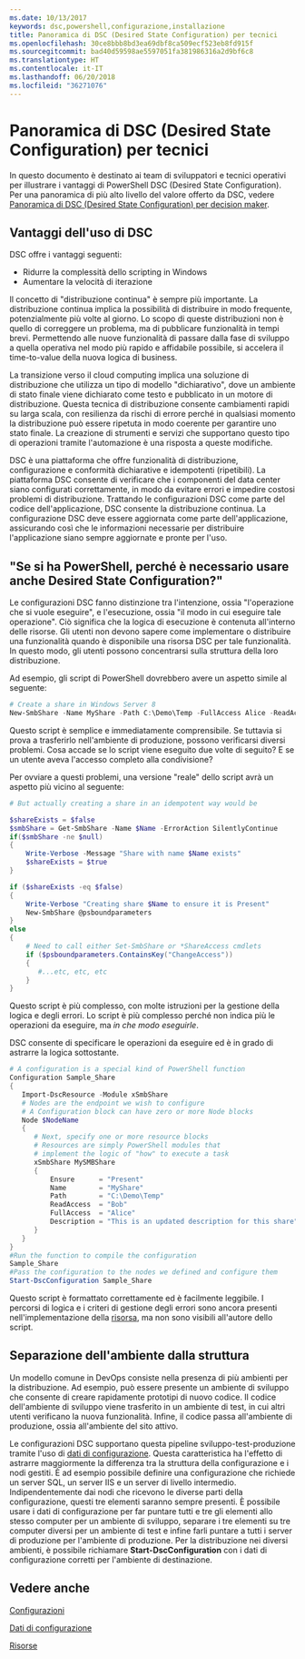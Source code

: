 ```yaml
---
ms.date: 10/13/2017
keywords: dsc,powershell,configurazione,installazione
title: Panoramica di DSC (Desired State Configuration) per tecnici
ms.openlocfilehash: 30ce8bbb8bd3ea69dbf8ca509ecf523eb8fd915f
ms.sourcegitcommit: bad40d59598ae5597051fa381986316a2d9bf6c8
ms.translationtype: HT
ms.contentlocale: it-IT
ms.lasthandoff: 06/20/2018
ms.locfileid: "36271076"
---
```

# <a name="desired-state-configuration-overview-for-engineers"></a>Panoramica di DSC (Desired State Configuration) per tecnici

In questo documento è destinato ai team di sviluppatori e tecnici operativi per illustrare i vantaggi di PowerShell DSC (Desired State Configuration).
Per una panoramica di più alto livello del valore offerto da DSC, vedere [Panoramica di DSC (Desired State Configuration) per decision maker](decisionMaker.md).

## <a name="benefits-of-desired-state-configuration"></a>Vantaggi dell'uso di DSC

DSC offre i vantaggi seguenti:

- Ridurre la complessità dello scripting in Windows
- Aumentare la velocità di iterazione

Il concetto di "distribuzione continua" è sempre più importante.
La distribuzione continua implica la possibilità di distribuire in modo frequente, potenzialmente più volte al giorno.
Lo scopo di queste distribuzioni non è quello di correggere un problema, ma di pubblicare funzionalità in tempi brevi.
Permettendo alle nuove funzionalità di passare dalla fase di sviluppo a quella operativa nel modo più rapido e affidabile possibile, si accelera il time-to-value della nuova logica di business.

La transizione verso il cloud computing implica una soluzione di distribuzione che utilizza un tipo di modello "dichiarativo", dove un ambiente di stato finale viene dichiarato come testo e pubblicato in un motore di distribuzione.
Questa tecnica di distribuzione consente cambiamenti rapidi su larga scala, con resilienza da rischi di errore perché in qualsiasi momento la distribuzione può essere ripetuta in modo coerente per garantire uno stato finale.
La creazione di strumenti e servizi che supportano questo tipo di operazioni tramite l'automazione è una risposta a queste modifiche.

DSC è una piattaforma che offre funzionalità di distribuzione, configurazione e conformità dichiarative e idempotenti (ripetibili).
La piattaforma DSC consente di verificare che i componenti del data center siano configurati correttamente, in modo da evitare errori e impedire costosi problemi di distribuzione.
Trattando le configurazioni DSC come parte del codice dell'applicazione, DSC consente la distribuzione continua.
La configurazione DSC deve essere aggiornata come parte dell'applicazione, assicurando così che le informazioni necessarie per distribuire l'applicazione siano sempre aggiornate e pronte per l'uso.

## <a name="i-have-powershell-why-do-i-need-desired-state-configuration"></a>"Se si ha PowerShell, perché è necessario usare anche Desired State Configuration?"

Le configurazioni DSC fanno distinzione tra l'intenzione, ossia "l'operazione che si vuole eseguire", e l'esecuzione, ossia "il modo in cui eseguire tale operazione".
Ciò significa che la logica di esecuzione è contenuta all'interno delle risorse.
Gli utenti non devono sapere come implementare o distribuire una funzionalità quando è disponibile una risorsa DSC per tale funzionalità.
In questo modo, gli utenti possono concentrarsi sulla struttura della loro distribuzione.

Ad esempio, gli script di PowerShell dovrebbero avere un aspetto simile al seguente:
```powershell
# Create a share in Windows Server 8
New-SmbShare -Name MyShare -Path C:\Demo\Temp -FullAccess Alice -ReadAccess Bob
```
Questo script è semplice e immediatamente comprensibile.
Se tuttavia si prova a trasferirlo nell'ambiente di produzione, possono verificarsi diversi problemi.
Cosa accade se lo script viene eseguito due volte di seguito?
E se un utente aveva l'accesso completo alla condivisione?

Per ovviare a questi problemi, una versione "reale" dello script avrà un aspetto più vicino al seguente:
```powershell
# But actually creating a share in an idempotent way would be

$shareExists = $false
$smbShare = Get-SmbShare -Name $Name -ErrorAction SilentlyContinue
if($smbShare -ne $null)
{
    Write-Verbose -Message "Share with name $Name exists"
    $shareExists = $true
}

if ($shareExists -eq $false)
{
    Write-Verbose "Creating share $Name to ensure it is Present"
    New-SmbShare @psboundparameters
}
else
{
    # Need to call either Set-SmbShare or *ShareAccess cmdlets
    if ($psboundparameters.ContainsKey("ChangeAccess"))
    {
       #...etc, etc, etc
    }
}
```

Questo script è più complesso, con molte istruzioni per la gestione della logica e degli errori.
Lo script è più complesso perché non indica più le operazioni da eseguire, ma *in che modo eseguirle*.

DSC consente di specificare le operazioni da eseguire ed è in grado di astrarre la logica sottostante.

```powershell
# A configuration is a special kind of PowerShell function
Configuration Sample_Share
{
   Import-DscResource -Module xSmbShare
   # Nodes are the endpoint we wish to configure
   # A Configuration block can have zero or more Node blocks
   Node $NodeName
   {
      # Next, specify one or more resource blocks
      # Resources are simply PowerShell modules that
      # implement the logic of "how" to execute a task
      xSmbShare MySMBShare
      {
          Ensure      = "Present"
          Name        = "MyShare"
          Path        = "C:\Demo\Temp"
          ReadAccess  = "Bob"
          FullAccess  = "Alice"
          Description = "This is an updated description for this share"
      }
   }
}
#Run the function to compile the configuration
Sample_Share
#Pass the configuration to the nodes we defined and configure them
Start-DscConfiguration Sample_Share
```

Questo script è formattato correttamente ed è facilmente leggibile.
I percorsi di logica e i criteri di gestione degli errori sono ancora presenti nell'implementazione della [risorsa](resources.md), ma non sono visibili all'autore dello script.

## <a name="separating-environment-from-structure"></a>Separazione dell'ambiente dalla struttura

Un modello comune in DevOps consiste nella presenza di più ambienti per la distribuzione.
Ad esempio, può essere presente un ambiente di sviluppo che consente di creare rapidamente prototipi di nuovo codice.
Il codice dell'ambiente di sviluppo viene trasferito in un ambiente di test, in cui altri utenti verificano la nuova funzionalità.
Infine, il codice passa all'ambiente di produzione, ossia all'ambiente del sito attivo.

Le configurazioni DSC supportano questa pipeline sviluppo-test-produzione tramite l'uso di [dati di configurazione](configData.md).
Questa caratteristica ha l'effetto di astrarre maggiormente la differenza tra la struttura della configurazione e i nodi gestiti.
È ad esempio possibile definire una configurazione che richiede un server SQL, un server IIS e un server di livello intermedio.
Indipendentemente dai nodi che ricevono le diverse parti della configurazione, questi tre elementi saranno sempre presenti.
È possibile usare i dati di configurazione per far puntare tutti e tre gli elementi allo stesso computer per un ambiente di sviluppo, separare i tre elementi su tre computer diversi per un ambiente di test e infine farli puntare a tutti i server di produzione per l'ambiente di produzione.
Per la distribuzione nei diversi ambienti, è possibile richiamare **Start-DscConfiguration** con i dati di configurazione corretti per l'ambiente di destinazione.

## <a name="see-also"></a>Vedere anche

[Configurazioni](configurations.md)

[Dati di configurazione](configData.md)

[Risorse](resources.md)
